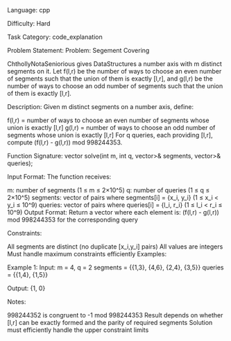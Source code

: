 Language: cpp

Difficulty: Hard

Task Category: code_explanation

Problem Statement: Problem: Segement Covering

ChthollyNotaSeniorious gives DataStructures a number axis with m distinct segments on it. Let f(l,r) be the number of ways to choose an even number of segments such that the union of them is exactly [l,r], and g(l,r) be the number of ways to choose an odd number of segments such that the union of them is exactly [l,r].

Description: Given m distinct segments on a number axis, define:

f(l,r) = number of ways to choose an even number of segments whose union is exactly [l,r]
g(l,r) = number of ways to choose an odd number of segments whose union is exactly [l,r]
For q queries, each providing [l,r], compute (f(l,r) - g(l,r)) mod 998244353.

Function Signature: vector solve(int m, int q, vector>& segments, vector>& queries);

Input Format: The function receives:

m: number of segments (1 ≤ m ≤ 2×10^5)
q: number of queries (1 ≤ q ≤ 2×10^5)
segments: vector of pairs where segments[i] = {x_i, y_i} (1 ≤ x_i < y_i ≤ 10^9)
queries: vector of pairs where queries[i] = {l_i, r_i} (1 ≤ l_i < r_i ≤ 10^9)
Output Format: Return a vector where each element is: (f(l,r) - g(l,r)) mod 998244353 for the corresponding query

Constraints:

All segments are distinct (no duplicate [x_i,y_i] pairs)
All values are integers
Must handle maximum constraints efficiently
Examples:

Example 1: Input: m = 4, q = 2 segments = {{1,3}, {4,6}, {2,4}, {3,5}} queries = {{1,4}, {1,5}}

Output: {1, 0}

Notes:

998244352 is congruent to -1 mod 998244353
Result depends on whether [l,r] can be exactly formed and the parity of required segments
Solution must efficiently handle the upper constraint limits